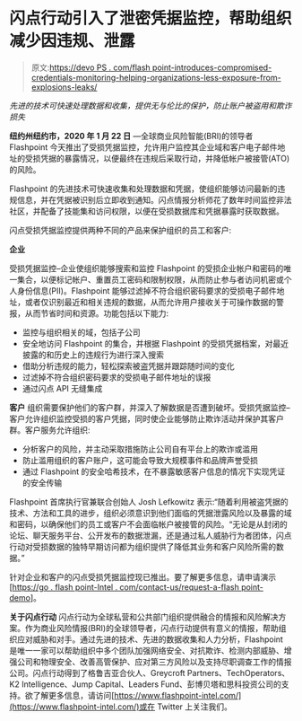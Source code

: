 # 闪点行动引入了泄密凭据监控，帮助组织减少因违规、泄露

> 原文:[https://devo PS . com/flash point-introduces-compromised-credentials-monitoring-helping-organizations-less-exposure-from-explosions-leaks/](https://devops.com/flashpoint-introduces-compromised-credentials-monitoring-helping-organizations-lessen-exposure-from-breaches-leaks/)

*先进的技术可快速处理数据和收集，提供无与伦比的保护，防止账户被盗用和欺诈损失*

**纽约州纽约市，2020 年 1 月 22 日** —全球商业风险智能(BRI)的领导者 Flashpoint 今天推出了受损凭据监控，允许用户监控其企业域和客户电子邮件地址的受损凭据的暴露情况，以便最终在违规后采取行动，并降低帐户被接管(ATO)的风险。

Flashpoint 的先进技术可快速收集和处理数据和凭据，使组织能够访问最新的违规信息，并在凭据被识别后立即收到通知。闪点情报分析师花了数年时间监控非法社区，并配备了技能集和访问权限，以便在受损数据库和凭据暴露时获取数据。

闪点受损凭据监控提供两种不同的产品来保护组织的员工和客户:

**企业**

受损凭据监控–企业使组织能够搜索和监控 Flashpoint 的受损企业帐户和密码的唯一集合，以便标记帐户、重置员工密码和限制权限，从而防止参与者访问机密或个人身份信息(PII)。Flashpoint 能够过滤掉不符合组织密码要求的受损电子邮件地址，或者仅识别最近和相关违规的数据，从而允许用户接收关于可操作数据的警报，从而节省时间和资源。功能包括以下能力:

*   监控与组织相关的域，包括子公司
*   安全地访问 Flashpoint 的集合，并根据 Flashpoint 的受损凭据档案，对最近披露的和历史上的违规行为进行深入搜索
*   借助分析违规的能力，轻松探索被盗凭据并跟踪随时间的变化
*   过滤掉不符合组织密码要求的受损电子邮件地址的误报
*   通过闪点 API 无缝集成

**客户** 组织需要保护他们的客户群，并深入了解数据是否遭到破坏。受损凭据监控–客户允许组织监控受损的客户凭据，同时使企业能够防止欺诈活动并保护其客户群。客户服务允许组织:

*   分析客户的风险，并主动采取措施防止公司自有平台上的欺诈或滥用
*   防止滥用组织的客户账户，这可能会导致大规模事件和品牌声誉受损
*   通过 Flashpoint 的安全哈希技术，在不暴露敏感客户信息的情况下实现凭证的安全传输

Flashpoint 首席执行官兼联合创始人 Josh Lefkowitz 表示:“随着利用被盗凭据的技术、方法和工具的进步，组织必须意识到他们面临的凭据泄露风险以及暴露的域和密码，以确保他们的员工或客户不会面临帐户被接管的风险。“无论是从封闭的论坛、聊天服务平台、公开发布的数据泄漏，还是通过私人威胁行为者团体，闪点行动对受损数据的独特早期访问都为组织提供了降低其业务和客户风险所需的数据。”

针对企业和客户的闪点受损凭据监控现已推出。要了解更多信息，请申请演示[[https://go . flash point-Intel . com/contact-us/request-a-flash point-demo](https://go.flashpoint-intel.com/contact-us/request-a-Flashpoint-demo)]。

**关于闪点行动** 闪点行动为全球私营和公共部门组织提供融合的情报和风险解决方案。作为商业风险情报(BRI)的全球领导者，闪点行动提供有意义的情报，帮助组织应对威胁和对手。通过先进的技术、先进的数据收集和人力分析，Flashpoint 是唯一一家可以帮助组织中多个团队加强网络安全、对抗欺诈、检测内部威胁、增强公司和物理安全、改善高管保护、应对第三方风险以及支持尽职调查工作的情报公司。闪点行动得到了格鲁吉亚合伙人、Greycroft Partners、TechOperators、K2 Intelligence、Jump Capital、Leaders Fund、彭博贝塔和思科投资公司的支持。欲了解更多信息，请访问[https://www.flashpoint-intel.com/](https://www.flashpoint-intel.com/)或在 Twitter 上关注我们。

###